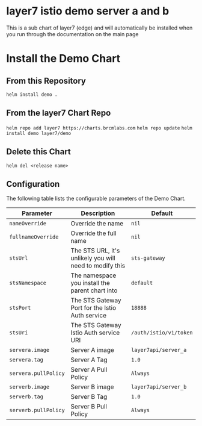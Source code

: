 # layer7 istio demo server a and b

This is a sub chart of layer7 (edge) and will automatically be installed when you run through the documentation on the main page

# Install the Demo Chart

## From this Repository

`helm install demo .`

## From the layer7 Chart Repo

`helm repo add layer7 https://charts.brcmlabs.com`
`helm repo update`
`helm install demo layer7/demo`

## Delete this Chart

`helm del <release name>`


## Configuration

The following table lists the configurable parameters of the Demo Chart.

| Parameter                        | Description                               | Default                                                      |
| -----------------------------    | -----------------------------------       | -----------------------------------------------------------  |
| `nameOverride`                   | Override the name        | `nil`                                                          |
| `fullnameOverride`             | Override the full name                      | `nil`                                              |
| `stsUrl`                | The STS URL, it's unlikely you will need to modify this   | `sts-gateway` |
| `stsNamespace`                      | The namespace you install the parent chart into                        | `default`                                                     |
| `stsPort`          | The STS Gateway Port for the Istio Auth service                   | `18888`                                                     |
| `stsUri`          | The STS Gateway Istio Auth service URI | `/auth/istio/v1/token`  |
| `servera.image`          | Server A image | `layer7api/server_a`  |
| `servera.tag`          | Server A Tag | `1.0`  |
| `servera.pullPolicy`          | Server A Pull Policy | `Always`  |
| `serverb.image`          |Server B image | `layer7api/server_b`  |
| `serverb.tag`    | Server B Tag | `1.0`  |
| `serverb.pullPolicy`     | Server B Pull Policy | `Always`  |